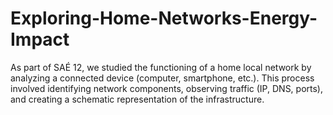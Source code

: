 # Exploring-Home-Networks-Energy-Impact
As part of SAÉ 12, we studied the functioning of a home local network by analyzing a connected device (computer, smartphone, etc.). This process involved identifying network components, observing traffic (IP, DNS, ports), and creating a schematic representation of the infrastructure.
